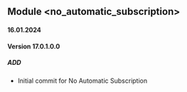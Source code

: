 ## Module <no_automatic_subscription>

#### 16.01.2024
#### Version 17.0.1.0.0
##### ADD
- Initial commit for No Automatic Subscription 
